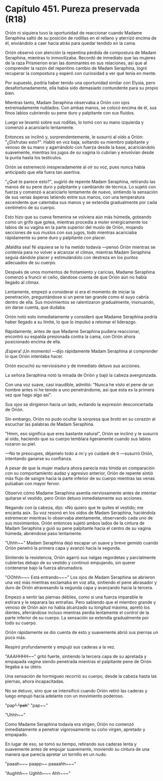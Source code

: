 
# Capítulo 451. Pureza preservada (R18)


Orión ni siquiera tuvo la oportunidad de reaccionar cuando Madame Seraphina saltó de su posición de rodillas en el rellano y aterrizó encima de él, enviándolo a caer hacia atrás para quedar tendido en la cama.

Orión observó con atención la repentina pérdida de compostura de Madam Seraphina, mientras lo inmovilizaba. Recordó de inmediato que las mujeres de la raza Prismerion eran las dominantes en sus relaciones, así que al comprender la razón del repentino cambio de Madam Seraphina, logró recuperar la compostura y esperó con curiosidad a ver qué tenía en mente.

Por supuesto, podría haber tenido una oportunidad similar con Elysia, pero desafortunadamente, ella había sido demasiado contundente para su propio bien.

Mientras tanto, Madam Seraphina observaba a Orión con ojos extremadamente nublados. Con ambas manos, se colocó encima de él, sus finos labios cubriendo su pene duro y palpitante con sus fluidos.

Luego se levantó sobre sus rodillas, lo tomó con su mano izquierda y comenzó a acariciarlo lentamente.

Entonces se inclinó y, sorprendentemente, le susurró al oído a Orión: "¿Disfrutas esto?". Habló en voz baja, soltando su miembro palpitante y venoso de su mano y agarrándolo con fuerza desde la base, acariciándolo suavemente, mientras los jugos de su vagina lo cubrían y envolvían desde la punta hasta los testículos.

Orión se estremeció inesperadamente al oír su voz, pues nunca había anticipado que ella fuera tan asertiva.

"¿Qué te parece esto?", sugirió de repente Madam Seraphina, retirando las manos de su pene duro y palpitante y cambiando de técnica. Lo sujetó con fuerza y comenzó a acariciarlo lentamente de nuevo, sintiendo la sensación de sus venas ásperas latiendo entre sus manos, con una temperatura ascendente que calentaba sus manos y se extendía gradualmente por cada centímetro de su cuerpo.

Esto hizo que su cueva femenina se volviera aún más húmeda, goteando como un grifo que gotea, mientras procedía a moler enérgicamente los labios de su vagina en la parte superior del muslo de Orión, mojando secciones de sus muslos con sus jugos, todo mientras acariciaba rápidamente su pene duro y palpitante con placer.

¡Maldita sea! Ni siquiera se lo ha metido todavía —pensó Orión mientras se contenía para no volver a alcanzar el clímax, mientras Madam Seraphina seguía dándole placer y estimulándolo con destreza en los puntos adecuados de su cuerpo.

Después de unos momentos de frotamiento y caricias, Madame Seraphina comenzó a fruncir el ceño, dándose cuenta de que Orión aún no había llegado al clímax.

Lentamente, empezó a considerar si era el momento de iniciar la penetración, preguntándose si un pene tan grande como el suyo cabría dentro de ella. Sus movimientos se ralentizaron gradualmente, insinuando, sin darse cuenta, que dudaba.

Orión notó esto inmediatamente y consideró que Madame Seraphina podría haber llegado a su límite, lo que lo impulsó a retomar el liderazgo.

Rápidamente, antes de que Madame Seraphina pudiera reaccionar, encontró su espalda presionada contra la cama, con Orión ahora posicionado encima de ella.

¡Espera! ¡Un momento! —dijo rápidamente Madam Seraphina al comprender lo que Orión intentaba hacer.

Orión escuchó su nerviosismo y de inmediato detuvo sus acciones.

La señora Seraphina notó la mirada de Orión y bajó la cabeza avergonzada.

Con una voz suave, casi inaudible, admitió: "Nunca he visto el pene de un hombre antes ni he tenido a uno penetrándome, así que esta es la primera vez que hago algo así".

Sus ojos se dirigieron hacia un lado, evitando la expresión desconcertada de Orión.

Sin embargo, Orión no pudo ocultar la sorpresa que brotó en su corazón al escuchar las palabras de Madam Seraphina.

"Hmm, eso significa que eres bastante natural", Orión se inclinó y le susurró al oído, haciendo que su cuerpo temblara ligeramente cuando sus labios rozaron su piel.

—No te preocupes, déjamelo todo a mí y yo cuidaré de ti —susurró Orión, intentando ganarse su confianza.

A pesar de que la mujer madura ahora parecía más tímida en comparación con su comportamiento audaz y agresivo anterior, Orión de repente sintió más flujo de sangre hacia la parte inferior de su cuerpo mientras las venas pulsaban con mayor fervor.

Observó cómo Madame Seraphina asentía nerviosamente antes de intentar quitarse el vestido, pero Orión detuvo inmediatamente sus acciones.

Negando con la cabeza, dijo: «No quiero que te quites el vestido; me encanta así». Su voz resonó en los oídos de Madam Seraphina, haciéndola estremecer mientras lo observaba atentamente, observando cada uno de sus movimientos. Orión entonces sujetó ambos lados de la cintura de Madam Seraphina y guió su pene palpitante hacia el centro de su vagina húmeda, abriéndose paso lentamente.

"Uhhh~~" Madam Seraphina dejó escapar un suave y breve gemido cuando Orión penetró la primera capa y avanzó hacia la segunda.

Sintiendo la resistencia, Orión agarró sus nalgas regordetas y parcialmente cubiertas debajo de su vestido y continuó empujando, sin querer contenerse bajo la fuerza abrumadora.

"OOhhh~~~ Está entrando~~~" Los ojos de Madam Seraphina se abrieron una vez más mientras exclamaba en voz alta, sintiendo el pene abrasador y duro de Orión atravesando la segunda capa y avanzando hacia la tercera.

Empezó a sentir las piernas débiles, como si una fuerza imparable le estirara y le separara las entrañas. Pero sabiendo que el miembro grande y venoso de Orión aún no había alcanzado su longitud máxima, apretó los dientes, aferrándose incluso mientras perdía lentamente el control de la parte inferior de su cuerpo. La sensación se extendía gradualmente por todo su cuerpo.

Orión rápidamente se dio cuenta de esto y suavemente abrió sus piernas un poco más.

Respiró profundamente y empujó sus caderas a la vez.

"AAAHHHH~~" gritó fuerte, sintiendo la tercera capa de su apretada y empapada vagina siendo penetrada mientras el palpitante pene de Orión llegaba a su útero.

Una sensación de hormigueo recorrió su cuerpo, desde la cabeza hasta las piernas, ahora incapacitadas.

No se detuvo, sino que se intensificó cuando Orión retiró las caderas y luego empujó hacia adelante con un movimiento poderoso.

"pap~~" "pah~~" "pap~~"

"Uhhh~~"

Como Madame Seraphina todavía era virgen, Orión no comenzó inmediatamente a penetrar vigorosamente su coño virgen, apretado y empapado.

En lugar de eso, se tomó su tiempo, retirando sus caderas lenta y suavemente antes de empujar suavemente, moviendo su cintura de una manera que parecía apretar un tornillo en un nudo.

"paaah~~~ paapp~~ paaaahh~~~"

"Aughhh~~ Ughhh~~~ Ahh~~~"